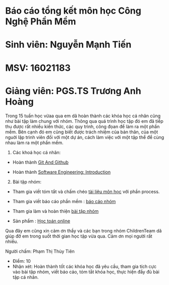 # Báo cáo tổng kết môn học Công Nghệ Phần Mềm 


# Sinh viên: Nguyễn Mạnh Tiến
# MSV: 16021183

# Giảng viên: PGS.TS Trương Anh Hoàng

Trong 15 tuần học vừaa qua em dã hoàn thành các khóa học cá nhân cũng như bài tập làm chung với nhóm. Thông qua quá trình học tập đó em đã tiếp thu được rất nhiều kiến thức, các quy trình, công đọan để làm ra một phần mềm. Bên cạnh đó em cũng biết được trách nhiệm của bản thân, của một nguời lập trình viên đối với một dự án, cách làm việc với một tập thể để cùng nhau làm ra một phần mềm. 
 
1. Các khoá học cá nhân:
	
- Hoàn thành [Git And Github](https://github.com/truonganhhoang/INT2208-2-2018/tree/master/NguyenManhTien16021183)
	
- Hoàn thành [Software Engineering: Introduction](https://github.com/truonganhhoang/INT2208-2-2018/tree/master/NguyenManhTien16021183)



2. Bài tập nhóm:
	
- Tham gia viết tóm tắt và chấm chéo [tài liệu môn học](https://docs.google.com/document/d/1a4i_31R8WBUAnF91syr1FwBpKoAiTY6rEJt1xWjb74M/edit#) với phần process. 
	
- Tham gia viết báo cáo phần mềm : [báo cáo nhóm](https://docs.google.com/document/d/1GindPYEOervh_Tc985ib1UAhPYS2SZe4ZT2_SSZJebk/edit#heading=h.c977fg1e7e4v)
	
- Tham gia làm và hoàn thiện [bài tập nhóm](https://github.com/ThuyTienUet/MathFun)

- Sản phẩm : [Học toán online](https://mathfun-angular-childrenteam.firebaseapp.com/)

Qua đây em cũng xin cảm ơn thầy và các bạn trong nhóm ChildrenTeam dã giúp đỡ em trong suốt thời gian học tập vừa qua. Cảm ơn mọi người rất nhiều.

Người chấm: Phạm Thị Thùy Tiên
- Điểm: 10
- Nhận xét: Hoàn thành tốt các khóa học đã yêu cầu, tham gia tích cực vào bài tập nhóm, viết báo cáo, tóm tắt khóa học, thực hiện đầy đủ bài tập cá nhân.
